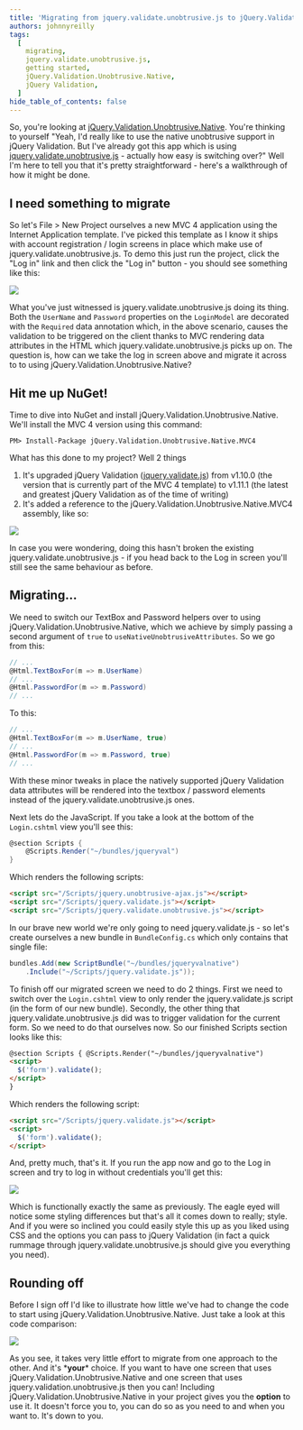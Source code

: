 ```yaml
---
title: 'Migrating from jquery.validate.unobtrusive.js to jQuery.Validation.Unobtrusive.Native'
authors: johnnyreilly
tags:
  [
    migrating,
    jquery.validate.unobtrusive.js,
    getting started,
    jQuery.Validation.Unobtrusive.Native,
    jQuery Validation,
  ]
hide_table_of_contents: false
---
```


So, you're looking at [jQuery.Validation.Unobtrusive.Native](https://github.com/johnnyreilly/jQuery.Validation.Unobtrusive.Native). You're thinking to yourself "Yeah, I'd really like to use the native unobtrusive support in jQuery Validation. But I've already got this app which is using [jquery.validate.unobtrusive.js](https://www.nuget.org/packages/jQuery.Validation.Unobtrusive/) \- actually how easy is switching over?" Well I'm here to tell you that it's pretty straightforward - here's a walkthrough of how it might be done.

## I need something to migrate

So let's File > New Project ourselves a new MVC 4 application using the Internet Application template. I've picked this template as I know it ships with account registration / login screens in place which make use of jquery.validate.unobtrusive.js. To demo this just run the project, click the "Log in" link and then click the "Log in" button - you should see something like this:

![](https://1.bp.blogspot.com/-7JxyO2uaVow/Uk5373yDbaI/AAAAAAAAAdk/gD8h47ObQcg/s400/BeforeLoginScreen.png)

What you've just witnessed is jquery.validate.unobtrusive.js doing its thing. Both the `UserName` and `Password` properties on the `LoginModel` are decorated with the `Required` data annotation which, in the above scenario, causes the validation to be triggered on the client thanks to MVC rendering data attributes in the HTML which jquery.validate.unobtrusive.js picks up on. The question is, how can we take the log in screen above and migrate it across to to using jQuery.Validation.Unobtrusive.Native?

## Hit me up NuGet!

Time to dive into NuGet and install jQuery.Validation.Unobtrusive.Native. We'll install the MVC 4 version using this command:

<div class="nuget-badge"><p><code>PM&gt; Install-Package jQuery.Validation.Unobtrusive.Native.MVC4</code></p></div>

What has this done to my project? Well 2 things

1. It's upgraded jQuery Validation ([jquery.validate.js](http://jqueryvalidation.org/)) from v1.10.0 (the version that is currently part of the MVC 4 template) to v1.11.1 (the latest and greatest jQuery Validation as of the time of writing)
2. It's added a reference to the jQuery.Validation.Unobtrusive.Native.MVC4 assembly, like so:

![](https://3.bp.blogspot.com/-V-21V1Ypo3E/Uk583DTbegI/AAAAAAAAAd0/O0nv7w6kmew/s400/NewReference.png)

In case you were wondering, doing this hasn't broken the existing jquery.validate.unobtrusive.js - if you head back to the Log in screen you'll still see the same behaviour as before.

## Migrating...

We need to switch our TextBox and Password helpers over to using jQuery.Validation.Unobtrusive.Native, which we achieve by simply passing a second argument of `true` to `useNativeUnobtrusiveAttributes`. So we go from this:

```cs
// ...
@Html.TextBoxFor(m => m.UserName)
// ...
@Html.PasswordFor(m => m.Password)
// ...
```

To this:

```cs
// ...
@Html.TextBoxFor(m => m.UserName, true)
// ...
@Html.PasswordFor(m => m.Password, true)
// ...
```

With these minor tweaks in place the natively supported jQuery Validation data attributes will be rendered into the textbox / password elements instead of the jquery.validate.unobtrusive.js ones.

Next lets do the JavaScript. If you take a look at the bottom of the `Login.cshtml` view you'll see this:

```cs
@section Scripts {
    @Scripts.Render("~/bundles/jqueryval")
}
```

Which renders the following scripts:

```html
<script src="/Scripts/jquery.unobtrusive-ajax.js"></script>
<script src="/Scripts/jquery.validate.js"></script>
<script src="/Scripts/jquery.validate.unobtrusive.js"></script>
```

In our brave new world we're only going to need jquery.validate.js - so let's create ourselves a new bundle in `BundleConfig.cs` which only contains that single file:

```cs
bundles.Add(new ScriptBundle("~/bundles/jqueryvalnative")
    .Include("~/Scripts/jquery.validate.js"));
```

To finish off our migrated screen we need to do 2 things. First we need to switch over the `Login.cshtml` view to only render the jquery.validate.js script (in the form of our new bundle). Secondly, the other thing that jquery.validate.unobtrusive.js did was to trigger validation for the current form. So we need to do that ourselves now. So our finished Scripts section looks like this:

```html
@section Scripts { @Scripts.Render("~/bundles/jqueryvalnative")
<script>
  $('form').validate();
</script>
}
```

Which renders the following script:

```html
<script src="/Scripts/jquery.validate.js"></script>
<script>
  $('form').validate();
</script>
```

And, pretty much, that's it. If you run the app now and go to the Log in screen and try to log in without credentials you'll get this:

![](https://2.bp.blogspot.com/-nD3-3jW1_Yo/Uk7G5sTpsGI/AAAAAAAAAeE/NDNf4jqhJSk/s400/AfterLoginScreen.png)

Which is functionally exactly the same as previously. The eagle eyed will notice some styling differences but that's all it comes down to really; style. And if you were so inclined you could easily style this up as you liked using CSS and the options you can pass to jQuery Validation (in fact a quick rummage through jquery.validate.unobtrusive.js should give you everything you need).

## Rounding off

Before I sign off I'd like to illustrate how little we've had to change the code to start using jQuery.Validation.Unobtrusive.Native. Just take a look at this code comparison:

![](https://2.bp.blogspot.com/-vnA84f1JXHw/Uk7HoDPGqMI/AAAAAAAAAeM/qZVlRak92_o/s400/WhatsTheDifference.png)

As you see, it takes very little effort to migrate from one approach to the other. And it's \***your**\* choice. If you want to have one screen that uses jQuery.Validation.Unobtrusive.Native and one screen that uses jquery.validation.unobtrusive.js then you can! Including jQuery.Validation.Unobtrusive.Native in your project gives you the **option** to use it. It doesn't force you to, you can do so as you need to and when you want to. It's down to you.
